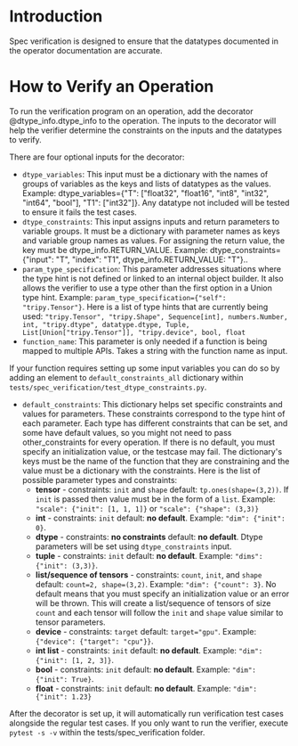 # Introduction

Spec verification is designed to ensure that the datatypes documented in the operator documentation are accurate.

# How to Verify an Operation

To run the verification program on an operation, add the decorator @dtype_info.dtype_info to the operation. The inputs to the decorator will help the verifier determine the constraints on the inputs and the datatypes to verify.

There are four optional inputs for the decorator:

 -  `dtype_variables`: This input must be a dictionary with the names of groups of variables as the keys and lists of datatypes as the values. Example: dtype_variables={"T": ["float32", "float16", "int8", "int32", "int64", "bool"], "T1": ["int32"]}. Any datatype not included will be tested to ensure it fails the test cases.
 - `dtype_constraints`: This input assigns inputs and return parameters to variable groups. It must be a dictionary with parameter names as keys and variable group names as values. For assigning the return value, the key must be dtype_info.RETURN_VALUE. Example: dtype_constraints={"input": "T", "index": "T1", dtype_info.RETURN_VALUE: "T"}.. 
 - `param_type_specification`: This parameter addresses situations where the type hint is not defined or linked to an internal object builder. It also allows the verifier to use a type other than the first option in a Union type hint. Example: `param_type_specification={"self": "tripy.Tensor"}`. Here is a list of type hints that are currently being used: `"tripy.Tensor", "tripy.Shape", Sequence[int], numbers.Number, int, "tripy.dtype", datatype.dtype, Tuple, List[Union["tripy.Tensor"]], "tripy.device", bool, float`
 - `function_name`: This parameter is only needed if a function is being mapped to multiple APIs. Takes a string with the function name as input.

If your function requires setting up some input variables you can do so by adding an element to `default_constraints_all` dictionary within `tests/spec_verification/test_dtype_constraints.py`.

 - `default_constraints`: This dictionary helps set specific constraints and values for parameters. These constraints correspond to the type hint of each parameter. Each type has different constraints that can be set, and some have default values, so you might not need to pass other_constraints for every operation. If there is no default, you must specify an initialization value, or the testcase may fail. The dictionary's keys must be the name of the function that they are constraining and the value must be a dictionary with the constraints. Here is the list of possible parameter types and constraints:
    - **tensor** - constraints: `init` and `shape` default: `tp.ones(shape=(3,2))`. If `init` is passed then value must be in the form of a `list`. Example: `"scale": {"init": [1, 1, 1]}` or `"scale": {"shape": (3,3)}`
    - **int** - constraints: `init` default: **no default**. Example: `"dim": {"init": 0}`.
    - **dtype** - constraints: **no constraints** default: **no default**. Dtype parameters will be set using `dtype_constraints` input.
    - **tuple** - constraints: `init` default: **no default**. Example: `"dims": {"init": (3,3)}`. 
    - **list/sequence of tensors** - constraints: `count`, `init`, and `shape` default: `count=2, shape=(3,2)`. Example: `"dim": {"count": 3}`. No default means that you must specify an initialization value or an error will be thrown. This will create a list/sequence of tensors of size `count` and each tensor will follow the `init` and `shape` value similar to tensor parameters.
    - **device** - constraints: `target` default: `target="gpu"`. Example: `{"device": {"target": "cpu"}}`.
    - **int list** - constraints: `init` default: **no default**. Example: `"dim": {"init": [1, 2, 3]}`.
    - **bool** - constraints: `init` default: **no default**. Example: `"dim": {"init": True}`. 
    - **float** - constraints: `init` default: **no default**. Example: `"dim": {"init": 1.23}`

After the decorator is set up, it will automatically run verification test cases alongside the regular test cases. If you only want to run the verifier, execute `pytest -s -v` within the tests/spec_verification folder.
